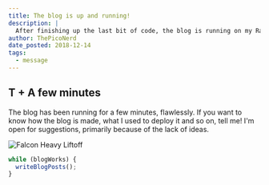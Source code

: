 ```yaml
---
title: The blog is up and running!
description: |
  After finishing up the last bit of code, the blog is running on my Raspberry Pi, and it's now available online!
author: ThePicoNerd
date_posted: 2018-12-14
tags:
  - message
---
```


## T + A few minutes

The blog has been running for a few minutes, flawlessly. If you want to know how the blog is made, what I used to deploy it and so on, tell me! I'm open for suggestions, primarily because of the lack of ideas.

![](https://images.unsplash.com/photo-1517976487492-5750f3195933?ixlib=rb-1.2.1&q=85&fm=jpg&crop=entropy&cs=srgb "Falcon Heavy Liftoff")

```javascript
while (blogWorks) {
  writeBlogPosts();
}
```
